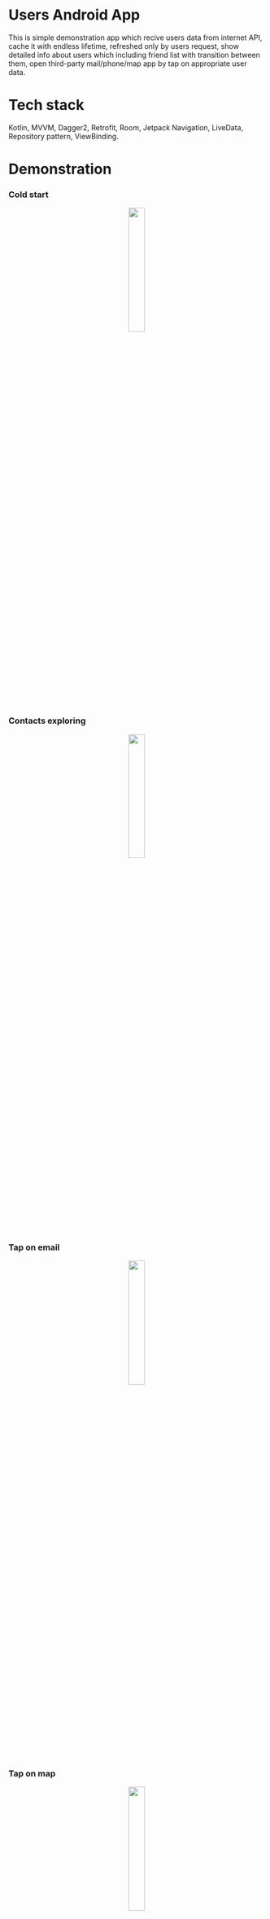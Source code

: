 # Users Android App
This is simple demonstration app which recive users data from internet API, 
cache it with endless lifetime, refreshed only by users request, 
show detailed info about users which including friend list with transition between them,
open third-party mail/phone/map app by tap on appropriate user data.

# Tech stack
Kotlin, MVVM, Dagger2, Retrofit, Room, Jetpack Navigation, LiveData, Repository pattern, ViewBinding.

# Demonstration
### Cold start
<p align="center">
<img src="https://user-images.githubusercontent.com/44441893/202026320-34125390-fb7d-4541-9a33-0e4fa9ca164b.gif" width="25%"></p>

### Contacts exploring
<p align="center">
<img src="https://user-images.githubusercontent.com/44441893/202026285-a3ed8831-3bfd-4a38-b4e4-c0436c4b3673.gif" width="25%"></p>

### Tap on email
<p align="center">
<img src="https://user-images.githubusercontent.com/44441893/202026302-10f560ae-d2e8-40b6-aeaa-ec0cf9ca4cbe.gif" width="25%"></p>

### Tap on map
<p align="center">
<img src="https://user-images.githubusercontent.com/44441893/202026311-3a802ba4-9232-4edf-8cf8-b7d37ec7190d.gif" width="25%"></p>

### Tap on phone
<p align="center">
<img src="https://user-images.githubusercontent.com/44441893/202026328-6e7fe2f8-0d9a-43ae-8907-8a6eeb9923a0.gif" width="25%"></p>

# Download
You can use simple `git clone`:
```
git clone https://github.com/MrCatDog/Users
```
